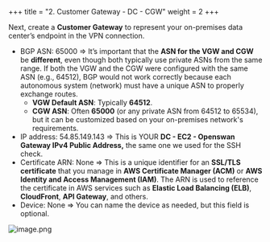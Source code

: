 +++
title = "2. Customer Gateway - DC - CGW"
weight = 2
+++


Next, create a **Customer Gateway** to represent your on-premises data center’s endpoint in the VPN connection.

- BGP ASN: 65000
⇒ It’s important that the **ASN for the VGW and CGW** be **different**, even though both typically use private ASNs from the same range. If both the VGW and the CGW were configured with the same ASN (e.g., 64512), BGP would not work correctly because each autonomous system (network) must have a unique ASN to properly exchange routes.
	- **VGW Default ASN**: Typically **64512**.
	- **CGW ASN**: Often **65000** (or any private ASN from 64512 to 65534), but it can be customized based on your on-premises network's requirements.
- IP address: 54.85.149.143
⇒ This is YOUR **DC - EC2 - Openswan Gateway IPv4 Public Address,** the same one we used for the SSH check.
- Certificate ARN: None
⇒ This is a unique identifier for an **SSL/TLS certificate** that you manage in **AWS Certificate Manager (ACM)** or **AWS Identity and Access Management (IAM)**. The ARN is used to reference the certificate in AWS services such as **Elastic Load Balancing (ELB)**, **CloudFront**, **API Gateway**, and others.
- Device: None
⇒ You can name the device as needed, but this field is optional.

![image.png](/images/005-v-prepare-for-site-to-site-vpn-aws-to-dc/25-565005-image.png)


